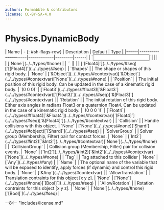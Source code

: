 ```yaml
---
authors: Formabble & contributors
license: CC-BY-SA-4.0
---
```



# Physics.DynamicBody

<div class="sh-parameters" markdown="1">
| Name | - {: #sh-flags-row} | Description | Default | Type |
|------|---------------------|-------------|---------|------|
| `<input>` || | | [`None`](../../types/#none) |
| `<output>` || | | [`[Float4]`](../../types/#seq)[`[[Float4]]`](../../types/#seq) |
| `Shapes` |  | The shape or shapes of this rigid body. | `None` | [`&Object`](../../types/#contextvar)[`&Object`](../../types/#contextvar)[`None`](../../types/#none) |
| `Position` |  | The initial position of this rigid body. Can be updated in the case of a kinematic rigid body. | `(0 0 0)` | [`Float3`](../../types/#float3)[`&Float3`](../../types/#contextvar)[`[Float3]`](../../types/#seq)[`&[Float3]`](../../types/#contextvar) |
| `Rotation` |  | The initial rotation of this rigid body. Either axis angles in radians Float3 or a quaternion Float4. Can be updated in the case of a kinematic rigid body. | `(0 0 0 1)` | [`Float4`](../../types/#float4)[`&Float4`](../../types/#contextvar)[`[Float4]`](../../types/#seq)[`&[Float4]`](../../types/#contextvar) |
| `Collision` |  | Handle collisions with this object. | `None` | [`None`](../../types/#none)[`Shard`](../../types/#object)[`[Shard]`](../../types/#seq) |
| `SolverGroup` |  | Solver group (Membership, Filter) pair for contact forces. | `None` | [`Int2`](../../types/#int2)[`&Int2`](../../types/#contextvar)[`None`](../../types/#none) |
| `CollisionGroup` |  | Collision group (Membership, Filter) pair for collision events. | `None` | [`Int2`](../../types/#int2)[`&Int2`](../../types/#contextvar)[`None`](../../types/#none) |
| `Tag` |  | Tag attached to this collider | `None` | [`Any`](../../types/#any) |
| `Name` |  | The optional name of the variable that will be exposed to identify, apply forces (if dynamic) and control this rigid body. | `None` | [`&Any`](../../types/#contextvar) |
| `AllowTranslation` |  | Translation contraints for this object [x y z]. | `None` | [`None`](../../types/#none)[`[Bool]`](../../types/#seq) |
| `AllowRotation` |  | Rotation contraints for this object [x y z]. | `None` | [`None`](../../types/#none)[`[Bool]`](../../types/#seq) |

</div>



--8<-- "includes/license.md"

